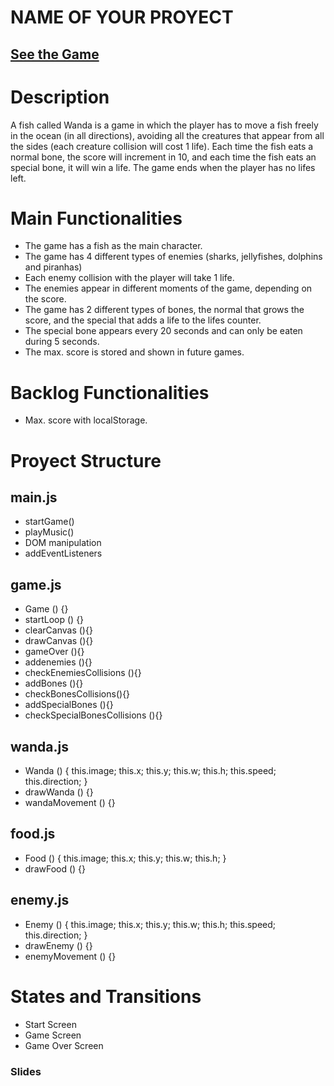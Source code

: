 # NAME OF YOUR PROYECT


## [See the Game](https://paularbaeza.github.io/A-fish-called-Wanda/)


# Description

A fish called Wanda is a game in which the player has to move a fish freely in the ocean (in all directions), avoiding all the creatures that appear from all the sides (each creature collision will cost 1 life). Each time the fish eats a normal bone, the score will increment in 10, and each time the fish eats an special bone, it will win a life. The game ends when the player has no lifes left.

# Main Functionalities

- The game has a fish as the main character.
- The game has 4 different types of enemies (sharks, jellyfishes, dolphins and piranhas)
- Each enemy collision with the player will take 1 life.
- The enemies appear in different moments of the game, depending on the score. 
- The game has 2 different types of bones, the normal that grows the score, and the special that adds a life to the lifes counter.
- The special bone appears every 20 seconds and can only be eaten during 5 seconds.
- The max. score is stored and shown in future games.



# Backlog Functionalities

- Max. score with localStorage.


# Proyect Structure

## main.js

- startGame()
- playMusic()
- DOM manipulation
- addEventListeners

## game.js
- Game () {}
- startLoop () {}
- clearCanvas (){}
- drawCanvas (){}
- gameOver (){}
- addenemies (){}
- checkEnemiesCollisions (){}
- addBones (){}
- checkBonesCollisions(){}
- addSpecialBones (){}
- checkSpecialBonesCollisions (){}


## wanda.js

- Wanda () {
    this.image;
    this.x;
    this.y;
    this.w;
    this.h;
    this.speed;
    this.direction;
}
- drawWanda () {}
- wandaMovement () {}

## food.js

- Food () {
    this.image;
    this.x;
    this.y;
    this.w;
    this.h;
}
- drawFood () {}

## enemy.js

- Enemy () {
    this.image;
    this.x;
    this.y;
    this.w;
    this.h;
    this.speed;
    this.direction;
}
- drawEnemy () {}
- enemyMovement () {}

# States and Transitions

- Start Screen
- Game Screen
- Game Over Screen


### Slides
